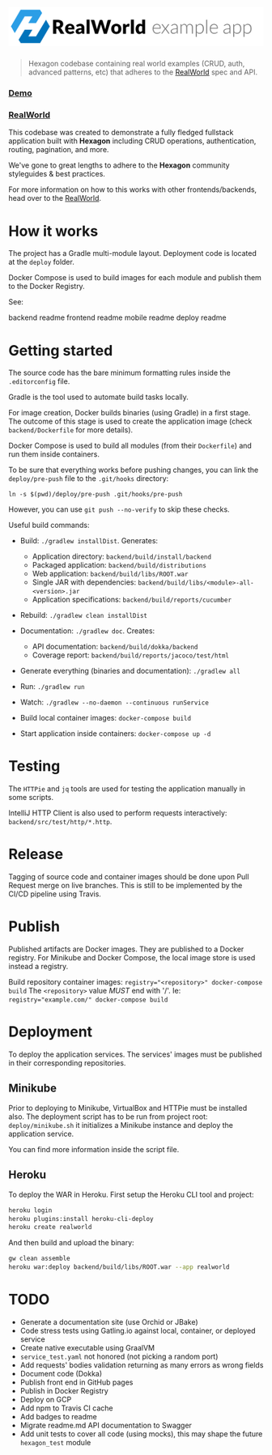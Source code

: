 
# ![RealWorld Hexagon Implementation](logo.png)

> Hexagon codebase containing real world examples (CRUD, auth, advanced patterns, etc) that
> adheres to the [RealWorld] spec and API.

### [Demo](https://github.com/gothinkster/realworld)
### [RealWorld]

This codebase was created to demonstrate a fully fledged fullstack application built with
**Hexagon** including CRUD operations, authentication, routing, pagination, and more.

We've gone to great lengths to adhere to the **Hexagon** community styleguides & best practices.

For more information on how to this works with other frontends/backends, head over to the
[RealWorld].

[RealWorld]: https://github.com/gothinkster/realworld

# How it works

The project has a Gradle multi-module layout. Deployment code is located at the `deploy` folder.

Docker Compose is used to build images for each module and publish them to the Docker Registry.

See:

backend readme
frontend readme
mobile readme
deploy readme

# Getting started

The source code has the bare minimum formatting rules inside the `.editorconfig` file.

Gradle is the tool used to automate build tasks locally.

For image creation, Docker builds binaries (using Gradle) in a first stage. The outcome of this
stage is used to create the application image (check `backend/Dockerfile` for more details).

Docker Compose is used to build all modules (from their `Dockerfile`) and run them inside
containers.

To be sure that everything works before pushing changes, you can link the `deploy/pre-push` file to
the `.git/hooks` directory:

    ln -s $(pwd)/deploy/pre-push .git/hooks/pre-push
    
However, you can use `git push --no-verify` to skip these checks.

Useful build commands:

* Build: `./gradlew installDist`. Generates:
  - Application directory: `backend/build/install/backend`
  - Packaged application: `backend/build/distributions`
  - Web application: `backend/build/libs/ROOT.war`
  - Single JAR with dependencies: `backend/build/libs/<module>-all-<version>.jar`
  - Application specifications: `backend/build/reports/cucumber`

* Rebuild: `./gradlew clean installDist`

* Documentation: `./gradlew doc`. Creates:
  - API documentation: `backend/build/dokka/backend`
  - Coverage report: `backend/build/reports/jacoco/test/html`
  
* Generate everything (binaries and documentation): `./gradlew all` 

* Run: `./gradlew run`

* Watch: `./gradlew --no-daemon --continuous runService`

* Build local container images: `docker-compose build`

* Start application inside containers: `docker-compose up -d`

# Testing

The `HTTPie` and `jq` tools are used for testing the application manually in some scripts.

IntelliJ HTTP Client is also used to perform requests interactively: `backend/src/test/http/*.http`.

# Release

Tagging of source code and container images should be done upon Pull Request merge on live branches.
This is still to be implemented by the CI/CD pipeline using Travis.

# Publish

Published artifacts are Docker images. They are published to a Docker registry. For Minikube and
Docker Compose, the local image store is used instead a registry.

Build repository container images: `registry="<repository>" docker-compose build` The `<repository>`
value *MUST* end with '/'. Ie: `registry="example.com/" docker-compose build`

# Deployment

To deploy the application services. The services' images must be published in their corresponding
repositories.

## Minikube

Prior to deploying to Minikube, VirtualBox and HTTPie must be installed also. The deployment script
has to be run from project root: `deploy/minikube.sh` it initializes a Minikube instance and deploy
the application service.

You can find more information inside the script file.

## Heroku

To deploy the WAR in Heroku. First setup the Heroku CLI tool and project:

```bash
heroku login
heroku plugins:install heroku-cli-deploy
heroku create realworld
```

And then build and upload the binary:

```bash
gw clean assemble
heroku war:deploy backend/build/libs/ROOT.war --app realworld
```

# TODO

* Generate a documentation site (use Orchid or JBake)
* Code stress tests using Gatling.io against local, container, or deployed service
* Create native executable using GraalVM
* `service_test.yaml` not honored (not picking a random port)
* Add requests' bodies validation returning as many errors as wrong fields
* Document code (Dokka)
* Publish front end in GitHub pages
* Publish in Docker Registry
* Deploy on GCP
* Add npm to Travis CI cache
* Add badges to readme
* Migrate readme.md API documentation to Swagger
* Add unit tests to cover all code (using mocks), this may shape the future `hexagon_test` module
